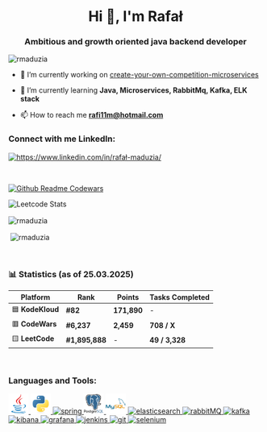 <h1 align="center">Hi 👋, I'm Rafał</h1>
<h3 align="center">Ambitious and growth oriented java backend developer</h3>

<p align="left"> <img src="https://komarev.com/ghpvc/?username=rmaduzia&label=Profile%20views&color=0e75b6&style=flat" alt="rmaduzia" /> </p>

- 🔭 I’m currently working on [create-your-own-competition-microservices](https://github.com/rmaduzia/create-your-own-competition-microservices)

- 🌱 I’m currently learning **Java, Microservices, RabbitMq, Kafka, ELK stack**

- 📫 How to reach me **rafi11m@hotmail.com**

<h3 align="left">Connect with me LinkedIn:</h3>
<p align="left">
<a href="https://www.linkedin.com/in/rafał-maduzia/" target="blank"><img align="center" src="https://raw.githubusercontent.com/rahuldkjain/github-profile-readme-generator/master/src/images/icons/Social/linked-in-alt.svg" alt="https://www.linkedin.com/in/rafał-maduzia/" height="30" width="40" /></a>
</p>
</br>


[![Github Readme Codewars](https://codewars-stats-ignacio-cuadra.vercel.app/?username=rmaduzia&theme=dark)](https://github.com/ignacio-cuadra/github-readme-codewars)

![Leetcode Stats](https://leetcard.jacoblin.cool/rafi11m?ext=heatmap&theme=dark)

<p><img align="center" src="https://github-readme-streak-stats-eight.vercel.app/?user=rmaduzia&theme=dark" alt="rmaduzia" /></p>

</p><p>&nbsp;<img align="center" src="https://github-readme-stats.vercel.app/api?username=rmaduzia&show_icons=true&locale=en&theme=dark" alt="rmaduzia" /></p>



  &nbsp;
### 📊 **Statistics (as of 25.03.2025)**

| **Platform** | **Rank**      | **Points**  | **Tasks Completed** |
|--------------|---------------|-------------|---------------------|
| 🟦 **KodeKloud**  | **#82**       | **171,890**  | -                   |
| 🟥 **CodeWars**   | **#6,237**    | **2,459**    | **708 / X**          |
| 🟨 **LeetCode**   | **#1,895,888**| -           | **49 / 3,328**       |


&nbsp;
  

<h3 align="left">Languages and Tools:</h3>
<p align="left">
<a href="https://www.java.com" target="_blank"> <img src="https://raw.githubusercontent.com/devicons/devicon/master/icons/java/java-original.svg" alt="java" width="40" height="40"/> </a>
<a href="https://www.python.org" target="_blank"> <img src="https://raw.githubusercontent.com/devicons/devicon/master/icons/python/python-original.svg" alt="python" width="40" height="40"/> </a>
<a href="https://spring.io/" target="_blank"> <img src="https://www.vectorlogo.zone/logos/springio/springio-icon.svg" alt="spring" width="40" height="40"/> </a>
<a href="https://www.postgresql.org" target="_blank"> <img src="https://raw.githubusercontent.com/devicons/devicon/master/icons/postgresql/postgresql-original-wordmark.svg" alt="postgresql" width="40" height="40"/> </a>
<a href="https://www.mysql.com/" target="_blank"> <img src="https://raw.githubusercontent.com/devicons/devicon/master/icons/mysql/mysql-original-wordmark.svg" alt="mysql" width="40" height="40"/> </a>
 <a href="https://www.elastic.co" target="_blank"> <img src="https://www.vectorlogo.zone/logos/elastic/elastic-icon.svg" alt="elasticsearch" width="40" height="40"/> </a>
<a href="https://www.rabbitmq.com" target="_blank"> <img src="https://www.vectorlogo.zone/logos/rabbitmq/rabbitmq-icon.svg" alt="rabbitMQ" width="40" height="40"/> </a>
<a href="https://kafka.apache.org/" target="_blank"> <img src="https://www.vectorlogo.zone/logos/apache_kafka/apache_kafka-icon.svg" alt="kafka" width="40" height="40"/> </a>
<a href="https://www.elastic.co/kibana" target="_blank"> <img src="https://www.vectorlogo.zone/logos/elasticco_kibana/elasticco_kibana-icon.svg" alt="kibana" width="40" height="40"/> </a>
<a href="https://grafana.com" target="_blank"> <img src="https://www.vectorlogo.zone/logos/grafana/grafana-icon.svg" alt="grafana" width="40" height="40"/> </a>
<a href="https://www.jenkins.io" target="_blank"> <img src="https://www.vectorlogo.zone/logos/jenkins/jenkins-icon.svg" alt="jenkins" width="40" height="40"/> </a>
<a href="https://git-scm.com/" target="_blank"> <img src="https://www.vectorlogo.zone/logos/git-scm/git-scm-icon.svg" alt="git" width="40" height="40"/> </a>
<a href="https://www.selenium.dev" target="_blank"> <img src="https://raw.githubusercontent.com/detain/svg-logos/780f25886640cef088af994181646db2f6b1a3f8/svg/selenium-logo.svg" alt="selenium" width="40" height="40"/> </a>







